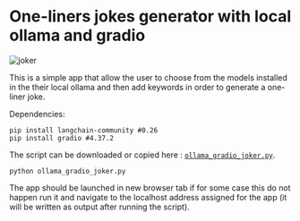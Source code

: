 # One-liners jokes generator with local ollama and gradio
![joker](https://github.com/ip-repo/python/assets/123945379/bdf70c89-cde6-4458-8c23-9da298549a14)

This is a simple app that allow the user to choose from the models installed in the their local ollama and then add keywords in order to
generate a one-liner joke.

Dependencies:
```console
pip install langchain-community #0.26
pip install gradio #4.37.2
```

The script can be downloaded or copied here : <a href="https://github.com/ip-repo/python/blob/main/local-ollama-one-liners-jokes/ollama_gradio_joker.py">`ollama_gradio_joker.py`</a>.
```console
python ollama_gradio_joker.py 
```
The app should be launched in new browser tab if for some case this do not happen run it and navigate to the localhost address assigned for the app (it will be written as output after running the script).
